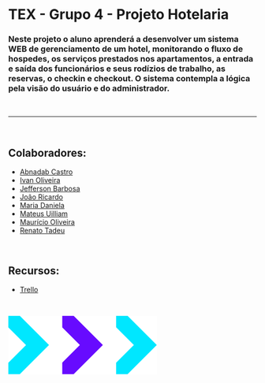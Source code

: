 # TEX - Grupo 4 - Projeto Hotelaria

### Neste projeto o aluno aprenderá a desenvolver um sistema WEB de gerenciamento de um hotel, monitorando o fluxo de hospedes, os serviços prestados nos apartamentos, a entrada e saída dos funcionários e seus rodízios de trabalho, as reservas, o checkin e checkout. O sistema contempla a lógica pela visão do usuário e do administrador.

&nbsp;

---

&nbsp;

## Colaboradores:

- [Abnadab Castro](https://github.com/abnadabcastro)
- [Ivan Oliveira](https://github.com/ivantco)
- [Jefferson Barbosa](https://github.com/jeffjbarbosa)
- [João Ricardo](https://github.com/joaaoricardojr)
- [Maria Daniela](https://github.com/mariadanielaguerra)
- [Mateus Uilliam](https://github.com/MateusUilliam)
- [Maurício Oliveira](https://github.com/mauricio-alves)
- [Renato Tadeu](https://github.com/rtof83)

&nbsp;

## Recursos:

- [Trello](https://trello.com/b/XFXaGUjH/projeto-hotel-grupo-4)

&nbsp;

![](/assets/logo.png)

